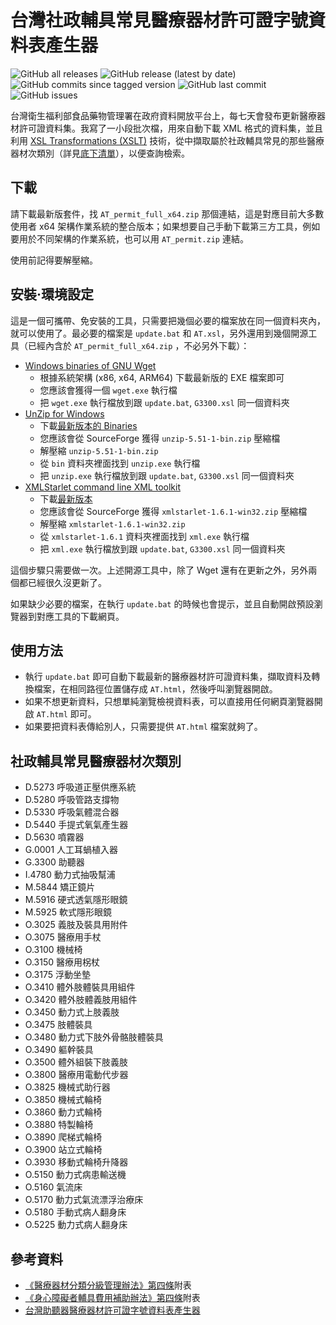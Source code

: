 # 台灣社政輔具常見醫療器材許可證字號資料表產生器
![GitHub all releases](https://img.shields.io/github/downloads/JediLin/Taiwan-Assistive-Technology-medical-device-permit-license-data-table-generator/total?style=for-the-badge)
![GitHub release (latest by date)](https://img.shields.io/github/v/release/JediLin/Taiwan-Assistive-Technology-medical-device-permit-license-data-table-generator?label=LATEST%20RELEASE&style=for-the-badge)
<br/>
![GitHub commits since tagged version](https://img.shields.io/github/commits-since/JediLin/Taiwan-Assistive-Technology-medical-device-permit-license-data-table-generator/latest?style=for-the-badge)
![GitHub last commit](https://img.shields.io/github/last-commit/JediLin/Taiwan-Assistive-Technology-medical-device-permit-license-data-table-generator?style=for-the-badge)
![GitHub issues](https://img.shields.io/github/issues/JediLin/Taiwan-Assistive-Technology-medical-device-permit-license-data-table-generator?style=for-the-badge)

台灣衛生福利部食品藥物管理署在政府資料開放平台上，每七天會發布更新醫療器材許可證資料集。我寫了一小段批次檔，用來自動下載 XML 格式的資料集，並且利用 [XSL Transformations (XSLT)](https://www.w3.org/TR/xslt/) 技術，從中擷取屬於社政輔具常見的那些醫療器材次類別（詳見[底下清單](#社政輔具常見醫療器材次類別)），以便查詢檢索。

## 下載

請下載最新版套件，找 `AT_permit_full_x64.zip` 那個連結，這是對應目前大多數使用者 x64 架構作業系統的整合版本；如果想要自己手動下載第三方工具，例如要用於不同架構的作業系統，也可以用 `AT_permit.zip` 連結。

使用前記得要解壓縮。

## 安裝‧環境設定

這是一個可攜帶、免安裝的工具，只需要把幾個必要的檔案放在同一個資料夾內，就可以使用了。最必要的檔案是 `update.bat` 和 `AT.xsl`，另外還用到幾個開源工具（已經內含於 `AT_permit_full_x64.zip` ，不必另外下載）：

- [Windows binaries of GNU Wget](https://eternallybored.org/misc/wget/)
  - 根據系統架構 (x86, x64, ARM64) 下載最新版的 EXE 檔案即可
  - 您應該會獲得一個 `wget.exe` 執行檔
  - 把 `wget.exe` 執行檔放到跟 `update.bat`, `G3300.xsl` 同一個資料夾
- [UnZip for Windows](https://gnuwin32.sourceforge.net/packages/unzip.htm)
  - 下載[最新版本的 Binaries](https://gnuwin32.sourceforge.net/downlinks/unzip-bin-zip.php)
  - 您應該會從 SourceForge 獲得 `unzip-5.51-1-bin.zip` 壓縮檔
  - 解壓縮 `unzip-5.51-1-bin.zip`
  - 從 `bin` 資料夾裡面找到 `unzip.exe` 執行檔
  - 把 `unzip.exe` 執行檔放到跟 `update.bat`, `G3300.xsl` 同一個資料夾
- [XMLStarlet command line XML toolkit](https://sourceforge.net/projects/xmlstar/)
  - 下載[最新版本](https://sourceforge.net/projects/xmlstar/files/latest/download)
  - 您應該會從 SourceForge 獲得 `xmlstarlet-1.6.1-win32.zip` 壓縮檔
  - 解壓縮 `xmlstarlet-1.6.1-win32.zip`
  - 從 `xmlstarlet-1.6.1` 資料夾裡面找到 `xml.exe` 執行檔
  - 把 `xml.exe` 執行檔放到跟 `update.bat`, `G3300.xsl` 同一個資料夾

這個步驟只需要做一次。上述開源工具中，除了 Wget 還有在更新之外，另外兩個都已經很久沒更新了。

如果缺少必要的檔案，在執行 `update.bat` 的時候也會提示，並且自動開啟預設瀏覽器到對應工具的下載網頁。

## 使用方法

- 執行 `update.bat` 即可自動下載最新的醫療器材許可證資料集，擷取資料及轉換檔案，在相同路徑位置儲存成 `AT.html`，然後呼叫瀏覽器開啟。
- 如果不想更新資料，只想單純瀏覽檢視資料表，可以直接用任何網頁瀏覽器開啟 `AT.html` 即可。
- 如果要把資料表傳給別人，只需要提供 `AT.html` 檔案就夠了。

## 社政輔具常見醫療器材次類別

- D.5273 呼吸道正壓供應系統
- D.5280 呼吸管路支撐物
- D.5330 呼吸氣體混合器
- D.5440 手提式氧氣產生器
- D.5630 噴霧器
- G.0001 人工耳蝸植入器
- G.3300 助聽器
- I.4780 動力式抽吸幫浦
- M.5844 矯正鏡片
- M.5916 硬式透氣隱形眼鏡
- M.5925 軟式隱形眼鏡
- O.3025 義肢及裝具用附件
- O.3075 醫療用手杖
- O.3100 機械椅
- O.3150 醫療用柺杖
- O.3175 浮動坐墊
- O.3410 體外肢體裝具用組件
- O.3420 體外肢體義肢用組件
- O.3450 動力式上肢義肢
- O.3475 肢體裝具
- O.3480 動力式下肢外骨骼肢體裝具
- O.3490 軀幹裝具
- O.3500 體外組裝下肢義肢
- O.3800 醫療用電動代步器
- O.3825 機械式助行器
- O.3850 機械式輪椅
- O.3860 動力式輪椅
- O.3880 特製輪椅
- O.3890 爬梯式輪椅
- O.3900 站立式輪椅
- O.3930 移動式輪椅升降器
- O.5150 動力式病患輸送機
- O.5160 氣流床
- O.5170 動力式氣流漂浮治療床
- O.5180 手動式病人翻身床
- O.5225 動力式病人翻身床

## 參考資料

- [《醫療器材分類分級管理辦法》第四條](https://law.moj.gov.tw/LawClass/LawSingle.aspx?pcode=L0030120&flno=4)附表
- [《身心障礙者輔具費用補助辦法》第四條](https://law.moj.gov.tw/LawClass/LawSingle.aspx?pcode=D0050060&flno=4)附表
- [台灣助聽器醫療器材許可證字號資料表產生器](https://github.com/JediLin/Taiwan-Hearing-Aids-permit-license-data-table-generator)
